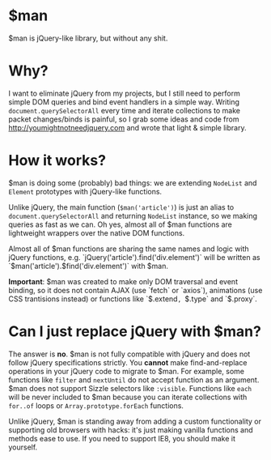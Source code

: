 # $man
$man is jQuery-like library, but without any shit.

# Why?
I want to eliminate jQuery from my projects, but I still need to perform simple DOM queries and bind event handlers in a simple way. Writing `document.querySelectorAll` every time and iterate collections to make packet changes/binds is painful, so I grab some ideas and code from http://youmightnotneedjquery.com and wrote that light & simple library.

# How it works?
$man is doing some (probably) bad things: we are extending `NodeList` and `Element` prototypes with jQuery-like functions. 

Unlike jQuery, the main function (`$man('article')`) is just an alias to `document.querySelectorAll` and returning `NodeList` instance, so we making queries as fast as we can. Oh yes, almost all of $man functions are lightweight wrappers over the native DOM functions.

Almost all of $man functions are sharing the same names and logic with jQuery functions, e.g. `jQuery('article').find('div.element')` will be written as `$man('article').$find('div.element')` with $man.

**Important**: $man was created to make only DOM traversal and event binding, so it does not contain AJAX (use `fetch` or `axios`), animations (use CSS trantisions instead) or functions like `$.extend`, `$.type` and `$.proxy`.

# Can I just replace jQuery with $man?
The answer is **no**. $man is not fully compatible with jQuery and does not follow jQuery specifications strictly. You **cannot** make find-and-replace operations in your jQuery code to migrate to $man. For example, some functions like `filter` and `nextUntil` do not accept function as an argument. $man does not support Sizzle selectors like `:visible`. Functions like `each` will be never included to $man because you can iterate collections with `for..of` loops or `Array.prototype.forEach` functions.

Unlike jQuery, $man is standing away from adding a custom functionality or supporting old browsers with hacks: it's just making vanilla functions and methods ease to use. If you need to support IE8, you should make it yourself.
